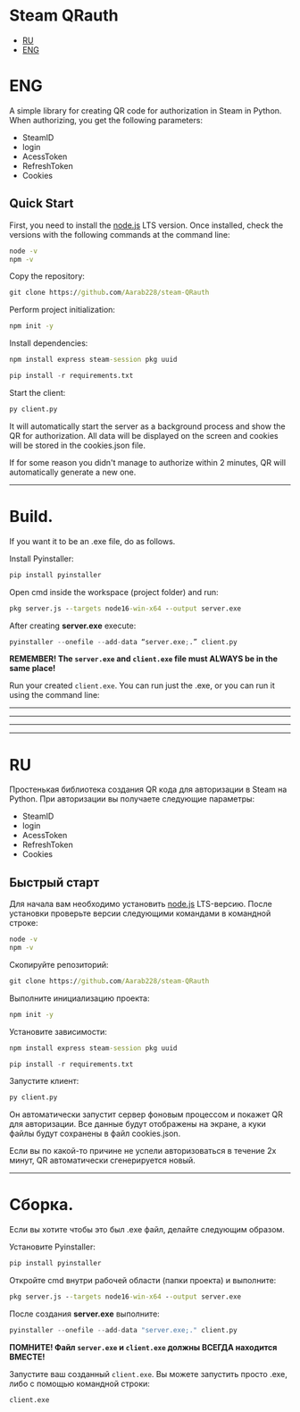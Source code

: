 # Steam QRauth

- [RU](#RU)
- [ENG](#ENG)



# ENG
A simple library for creating QR code for authorization in Steam in Python. When authorizing, you get the following parameters:
- SteamID
- login
- AcessToken
- RefreshToken
- Cookies

## Quick Start
First, you need to install the [node.js](https://nodejs.org/en) LTS version.
Once installed, check the versions with the following commands at the command line:

```cmd
node -v
npm -v
```

Copy the repository:

```cmd
git clone https://github.com/Aarab228/steam-QRauth
```

Perform project initialization:

```cmd
npm init -y
```

Install dependencies:

```cmd
npm install express steam-session pkg uuid
```

```Python
pip install -r requirements.txt
```

Start the client:

```python
py client.py
```

It will automatically start the server as a background process and show the QR for authorization. All data will be displayed on the screen and cookies will be stored in the cookies.json file.

If for some reason you didn't manage to authorize within 2 minutes, QR will automatically generate a new one.

---
# Build.
If you want it to be an .exe file, do as follows.

Install Pyinstaller:

```python
pip install pyinstaller
```

Open cmd inside the workspace (project folder) and run:

```cmd
pkg server.js --targets node16-win-x64 --output server.exe
```

After creating **server.exe** execute:

```python
pyinstaller --onefile --add-data “server.exe;.” client.py
```

**REMEMBER! The `server.exe` and `client.exe` file must ALWAYS be in the same place!**

Run your created `client.exe`. You can run just the .exe, or you can run it using the command line:


---
---
---
---


# RU
Простенькая библиотека создания QR кода для авторизации в Steam на Python. При авторизации вы получаете следующие параметры:
- SteamID
- login
- AcessToken
- RefreshToken
- Cookies

## Быстрый старт
Для начала вам необходимо установить [node.js](https://nodejs.org/en) LTS-версию.
После установки проверьте версии следующими командами в командной строке:

```cmd
node -v
npm -v
```

Скопируйте репозиторий:

```cmd
git clone https://github.com/Aarab228/steam-QRauth
```

Выполните инициализацию проекта:

```cmd
npm init -y
```

Установите зависимости:

```cmd
npm install express steam-session pkg uuid
```

```Python
pip install -r requirements.txt
```

Запустите клиент:

```python
py client.py
```

Он автоматически запустит сервер фоновым процессом и покажет QR для авторизации. Все данные будут отображены на экране, а куки файлы будут сохранены в файл cookies.json.

Если вы по какой-то причине не успели авторизоваться в течение 2х минут, QR автоматически сгенерируется новый.

---
# Сборка.
Если вы хотите чтобы это был .exe файл, делайте следующим образом.

Установите Pyinstaller:

```python
pip install pyinstaller
```

Откройте cmd внутри рабочей области (папки проекта) и выполните:

```cmd
pkg server.js --targets node16-win-x64 --output server.exe
```

После создания **server.exe** выполните:

```python
pyinstaller --onefile --add-data "server.exe;." client.py
```

**ПОМНИТЕ! Файл `server.exe` и `client.exe` должны ВСЕГДА находится ВМЕСТЕ!**

Запустите ваш созданный `client.exe`. Вы можете запустить просто .exe, либо с помощью командной строки:

```cmd
client.exe
```
